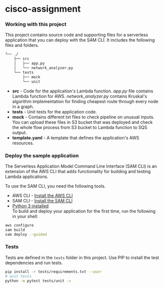 # cisco-assignment

### Working with this project

This project contains source code and supporting files for a serverless application that you can deploy with the SAM CLI. It includes the following files and folders.

```bash
└── ./
    ├── src
    │   ├── app.py
    │   └── network_analyzer.py
    └── tests
        ├── mock
        └── unit
```

- **src** - Code for the application's Lambda function. *app.py* file contains Lambda function for AWS. *network_analyzer.py* contains Kruskal's algorithm implementation for finding cheapest route through every node in a graph.
- **tests** - Unit tests for the application code.
- **mock** - Contains different txt files to check pipeline on unusual inputs. You can upload these files in S3 bucket that was deployed and check the whole flow process from S3 bucket to Lambda function to SQS output.
- **template.yaml** - A template that defines the application's AWS resources.

### Deploy the sample application

The Serverless Application Model Command Line Interface (SAM CLI) is an extension of the AWS CLI that adds functionality for building and testing Lambda applications.

To use the SAM CLI, you need the following tools.

- AWS CLI - [Install the AWS CLI](https://docs.aws.amazon.com/cli/latest/userguide/getting-started-install.html)
- SAM CLI - [Install the SAM CLI](https://docs.aws.amazon.com/serverless-application-model/latest/developerguide/serverless-sam-cli-install.html)
- [Python 3 installed](https://www.python.org/downloads/)  
To build and deploy your application for the first time, run the following in your shell:

```bash
aws configure
sam build
sam deploy --guided
```

### Tests

Tests are defined in the `tests` folder in this project. Use PIP to install the test dependencies and run tests.

```bash
pip install -r tests/requirements.txt --user
# unit tests
python -m pytest tests/unit -v
```

